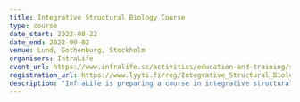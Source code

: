 ```yaml
---
title: Integrative Structural Biology Course
type: course
date_start: 2022-08-22
date_end: 2022-09-02
venue: Lund, Gothenburg, Stockholm
organisers: IntraLife
event_url: https://www.infralife.se/activities/education-and-training/structural-biology-course/
registration_url: https://www.lyyti.fi/reg/Integrative_Structural_Biology_Course_3770
description: "InfraLife is preparing a course in integrative structural biology where we cover not only the basics of state-of-the-art structural biology techniques, but also how to combine the information to address a biological question. The course will take place in the autumn of 2022."
---
```

